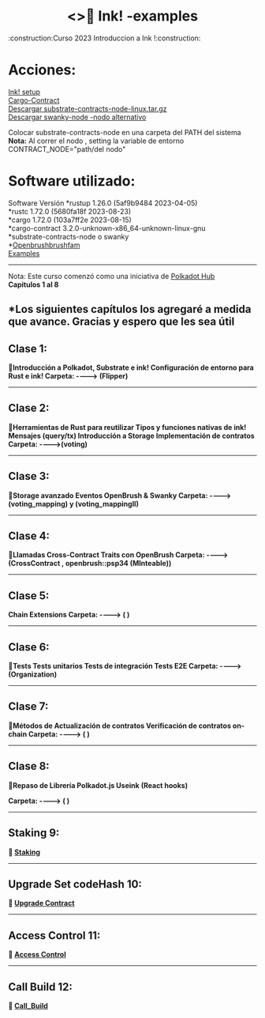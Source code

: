 <h1 align="center"><>🦑 Ink! -examples </h1>
:construction:Curso 2023 Introduccion a Ink !:construction:
<h1>Acciones:</h1>
  <A HREF="https://use.ink/getting-started/setup"> Ink! setup </A></br>
   <A HREF="https://github.com/paritytech/cargo-contract"> Cargo-Contract </A></br>
  <A HREF="https://github.com/paritytech/substrate-contracts-node/releases">Descargar substrate-contracts-node-linux.tar.gz </A></br>
 <A HREF="https://github.com/swankyhub/swanky-node">Descargar swanky-node -nodo alternativo </A></br>
  
Colocar substrate-contracts-node en una carpeta del PATH del sistema</br>
<strong>Nota:</strong> Al correr el nodo , setting la variable de entorno CONTRACT_NODE="path/del nodo"</br>

<h1>Software utilizado:</h1>
Software	Versión
*rustup	1.26.0 (5af9b9484 2023-04-05)</br>
*rustc	1.72.0 (5680fa18f 2023-08-23)</br>
*cargo	1.72.0 (103a7ff2e 2023-08-15)</br>
*cargo-contract	3.2.0-unknown-x86_64-unknown-linux-gnu</br>
*substrate-contracts-node o swanky </br>
*<A HREF="https://openbrush.brushfam.io/">Openbrushbrushfam</A></br>
<A HREF="https://github.com/Brushfam/openbrush-contracts/">Examples </A></br>
  
<hr style="color: 30056b2;"/>
Nota: Este curso comenzó como una iniciativa de  <A HREF="https://www.youtube.com/watch?v=N_h_gi0wCag&list=PLnf2S4I9w85NXy-hzAifcI_px08FPGicu">Polkadot Hub </A></br><strong> Capitulos 1 al 8</strong>
<h2>*Los siguientes capítulos los agregaré a medida que avance.<strong>
  Gracias y espero que les sea útil</h2>

                                                     
<h2>Clase 1:</h2>
🦑Introducción a Polkadot, Substrate e ink!
Configuración de entorno para Rust e ink!
<strong>Carpeta:</strong> ---->  (Flipper)


<hr style="color: 30056b2;"/>
<h2>Clase 2:</h2>
🦑Herramientas de Rust para reutilizar
Tipos y funciones nativas de ink!
Mensajes (query/tx)
Introducción a Storage
Implementación de contratos
<strong>Carpeta:</strong> ---->(voting) 

<hr style="color: 30056b2;"/>
<h2>Clase 3:</h2>
🦑Storage avanzado
Eventos
OpenBrush & Swanky
<strong>Carpeta:</strong> ---->(voting_mapping) y (voting_mappingII)

<hr style="color: 30056b2;"/>
<h2>Clase 4:</h2>
🦑Llamadas Cross-Contract
Traits con OpenBrush
<strong>Carpeta:</strong> ---->(CrossContract ,  openbrush::psp34 (MInteable))

<hr style="color: 30056b2;"/>
<h2>Clase 5:</h2>
Chain Extensions
<strong>Carpeta:</strong> ----> (  )
<hr style="color: 30056b2;"/>

<h2>Clase 6:</h2>
🦑Tests
Tests unitarios
Tests de integración
Tests E2E
<strong>Carpeta:</strong> ---->(Organization)

<hr style="color: 30056b2;"/>
<h2>Clase 7:</h2>
🦑Métodos de Actualización de contratos
Verificación de contratos on-chain
<strong>Carpeta:</strong> ----> (   )

<hr style="color: 30056b2;"/>
<h2>Clase 8:</h2>
🦑Repaso de Librería Polkadot.js
Useink (React hooks)

<strong>Carpeta:</strong> ----> ( )

<hr style="color: 30056b2;"/>
<h2>Staking 9:</h2>
🦑 <A HREF="https://github.com/polblancoo/Wasm_Contract_Substrate">Staking  </A></br>

<hr style="color: 30056b2;"/>
<h2>Upgrade Set codeHash 10:</h2>
🦑 <A HREF="https://github.com/polblancoo/ReputationSystem/tree/main/contracts/psp34_bis">Upgrade Contract  </A></br>

<hr style="color: 30056b2;"/>
<h2>Access Control 11:</h2>
🦑 <A HREF="https://github.com/polblancoo/ReputationSystem/tree/main/contracts/psp34_bis">Access Control  </A></br>

<hr style="color: 30056b2;"/>
<h2>Call Build 12:</h2>
🦑 <A HREF="https://github.com/polblancoo/Curso-Ink/tree/main/Call_build">Call_Build  </A></br>




